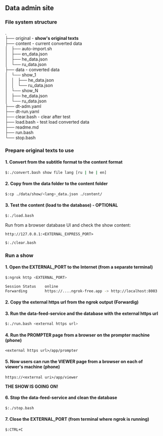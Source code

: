 ## Data admin site

### File system structure   
.   
├── original - <b>show's original texts</b>   
├── content - current converted data   
│   ├── auto-import.sh   
│   ├── en_data.json   
│   ├── he_data.json   
│   └── ru_data.json  
├── data - converted data   
│   └── show_1   
│   │      ├── he_data.json   
│   │      └── ru_data.json   
│   └── show_N   
│       ├── he_data.json   
│       └── ru_data.json   
├── dt-adm.yaml   
├── dt-run.yaml   
├── clear.bash - clear after test   
├── load.bash - test load converted data   
├── readme.md   
├── run.bash   
└── stop.bash   

### Prepare original texts to use
#### 1. Convert from the subtitle format to the content format
```bash
$:./convert.bash show file lang [ru | he | en]
```
#### 2. Copy from the data folder to the content folder
```bash
$:cp ./data/show/<lang>_data.json ./content/
```

#### 3. Test the content (load to the database) - OPTIONAL
```bash
$:./load.bash
```
Run from a browser database UI and check the show content:
```
http://127.0.0.1:<EXTERNAL_EXPRESS_PORT>
```
```bash
$:./clear.bash
```

### Run a show
#### 1. Open the EXTERNAL_PORT to the Internet (from a separate terminal)
```bash
$:ngrok http <EXTERNAL_PORT>

Session Status    online                     
Forwarding        https://....ngrok-free.app -> http://localhost:8003  
``` 
#### 2. Copy the external https url from the ngrok output (Forwardig) 


#### 3. Run the data-feed-service  and the database with the external https url
```bash
$:./run.bash <external https url>
```
#### 4. Run the PROMPTER page from a browser on the prompter machine (phone)
```
<external https url>/app/prompter
```
#### 5. Now users can run the VIEWER page from a browser on each of viewer's machine (phone)
```
https://<external uri>/app/viewer
```

<b>THE SHOW IS GOING ON!</b>

#### 6. Stop the data-feed-service and clean the database
```bash
$:./stop.bash
```

#### 7. Close the EXTERNAL_PORT (from terminal where ngrok is running)
```bash
$:CTRL+C

